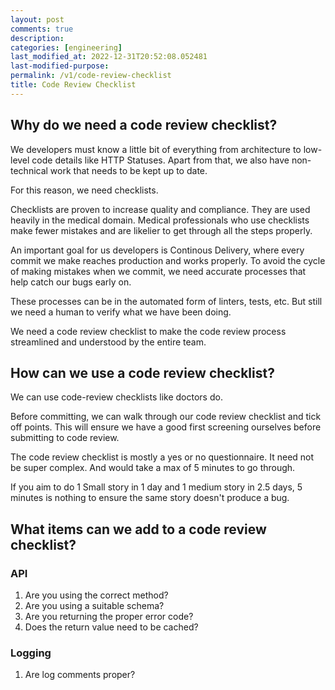 ```yaml
---
layout: post
comments: true
description: 
categories: [engineering]
last_modified_at: 2022-12-31T20:52:08.052481
last-modified-purpose:
permalink: /v1/code-review-checklist
title: Code Review Checklist
---
```


## Why do we need a code review checklist?

We developers must know a little bit of everything from architecture to low-level code details like HTTP Statuses. Apart from that, we also have non-technical work that needs to be kept up to date.

For this reason, we need checklists.

Checklists are proven to increase quality and compliance. They are used heavily in the medical domain. Medical professionals who use checklists make fewer mistakes and are likelier to get through all the steps properly.

An important goal for us developers is Continous Delivery, where every commit we make reaches production and works properly. To avoid the cycle of making mistakes when we commit, we need accurate processes that help catch our bugs early on.

These processes can be in the automated form of linters, tests, etc. But still we need a human to verify what we have been doing.

We need a code review checklist to make the code review process streamlined and understood by the entire team.

## How can we use a code review checklist?

We can use code-review checklists like doctors do.

Before committing, we can walk through our code review checklist and tick off points. This will ensure we have a good first screening ourselves before submitting to code review.

The code review checklist is mostly a yes or no questionnaire. It need not be super complex. And would take a max of 5 minutes to go through.

If you aim to do 1 Small story in 1 day and 1 medium story in 2.5 days, 5 minutes is nothing to ensure the same story doesn't produce a bug.

## What items can we add to a code review checklist?

### API

1. Are you using the correct method?
2. Are you using a suitable schema?
3. Are you returning the proper error code?
4. Does the return value need to be cached?

### Logging

1. Are log comments proper?

